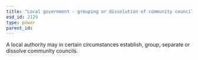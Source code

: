 ```yaml
---
title: "Local government - grouping or dissolution of community councils"
esd_id: 2129
type: power
parent_id:  
---
```


A local authority may in certain circumstances establish, group, separate or dissolve community councils.

